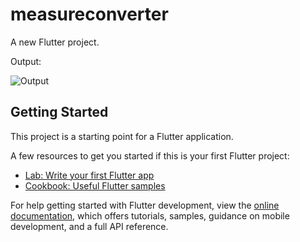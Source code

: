 # measureconverter

A new Flutter project.

Output: 

![Output](https://github.com/user-attachments/assets/c56dd7ad-b263-4dbd-be2e-3d83d30f53ec)

## Getting Started

This project is a starting point for a Flutter application.

A few resources to get you started if this is your first Flutter project:

- [Lab: Write your first Flutter app](https://docs.flutter.dev/get-started/codelab)
- [Cookbook: Useful Flutter samples](https://docs.flutter.dev/cookbook)

For help getting started with Flutter development, view the
[online documentation](https://docs.flutter.dev/), which offers tutorials,
samples, guidance on mobile development, and a full API reference.
